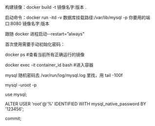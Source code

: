 构建镜像：docker build -t 镜像名字:版本 .

启动命令：docker run -itd  -v 数据库挂载路径:/var/lib/mysql -p 你要用的端口:8080  镜像名字:版本

跟随 docker 进程启动--restart=”always"

首次使用需要手动初始化密码：

docker ps    #查看当前所有正确运行的镜像

docker exec -it container_id bash  #进入容器

mysql 随机密码去 /var/run/log/mysql.log 里找，用 tail -100f

mysql -uroot -p

use mysql;

ALTER USER 'root'@'%' IDENTIFIED WITH mysql_native_password BY '123456'; 

commit;
